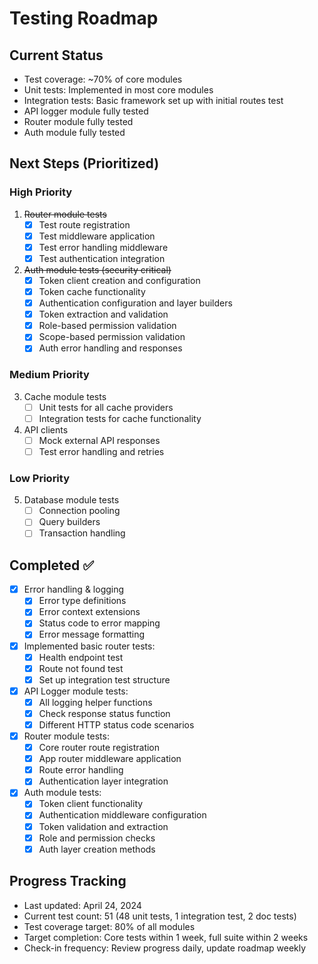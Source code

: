 # Testing Roadmap

## Current Status
- Test coverage: ~70% of core modules
- Unit tests: Implemented in most core modules
- Integration tests: Basic framework set up with initial routes test
- API logger module fully tested
- Router module fully tested
- Auth module fully tested

## Next Steps (Prioritized)

### High Priority
1. ~~Router module tests~~
   - [x] Test route registration
   - [x] Test middleware application
   - [x] Test error handling middleware
   - [x] Test authentication integration

2. ~~Auth module tests (security critical)~~
   - [x] Token client creation and configuration
   - [x] Token cache functionality
   - [x] Authentication configuration and layer builders
   - [x] Token extraction and validation
   - [x] Role-based permission validation
   - [x] Scope-based permission validation
   - [x] Auth error handling and responses

### Medium Priority
3. Cache module tests
   - [ ] Unit tests for all cache providers
   - [ ] Integration tests for cache functionality

4. API clients
   - [ ] Mock external API responses
   - [ ] Test error handling and retries

### Low Priority
5. Database module tests
   - [ ] Connection pooling
   - [ ] Query builders
   - [ ] Transaction handling

## Completed ✅
- [x] Error handling & logging
  - [x] Error type definitions
  - [x] Error context extensions
  - [x] Status code to error mapping
  - [x] Error message formatting
- [x] Implemented basic router tests:
  - [x] Health endpoint test
  - [x] Route not found test
  - [x] Set up integration test structure
- [x] API Logger module tests:
  - [x] All logging helper functions
  - [x] Check response status function
  - [x] Different HTTP status code scenarios
- [x] Router module tests:
  - [x] Core router route registration
  - [x] App router middleware application
  - [x] Route error handling
  - [x] Authentication layer integration
- [x] Auth module tests:
  - [x] Token client functionality
  - [x] Authentication middleware configuration
  - [x] Token validation and extraction
  - [x] Role and permission checks
  - [x] Auth layer creation methods

## Progress Tracking
- Last updated: April 24, 2024
- Current test count: 51 (48 unit tests, 1 integration test, 2 doc tests)
- Test coverage target: 80% of all modules
- Target completion: Core tests within 1 week, full suite within 2 weeks
- Check-in frequency: Review progress daily, update roadmap weekly 